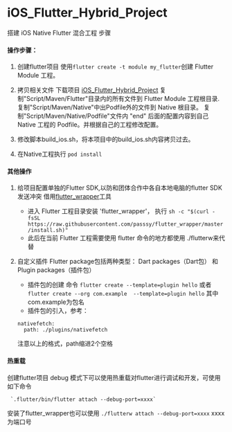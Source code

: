 # iOS_Flutter_Hybrid_Project
搭建 iOS Native Flutter 混合工程 步骤

#### 操作步骤：
1. 创建flutter项目
   使用`flutter create -t module my_flutter`创建 Flutter Module 工程。
   
2. 拷贝相关文件
   下载项目 [iOS_Flutter_Hybrid_Project](https://github.com/CaffreySun/iOS_Flutter_Hybrid_Project)
   复制"Script/Maven/Flutter"目录内的所有文件到 Flutter Module 工程根目录.
   复制"Script/Maven/Native"中出Podfile外的文件到 Native 根目录。
   复制"Script/Maven/Native/Podfile"文件内 "end" 后面的配置内容到自己 Native 工程的 Podfile。并根据自己的工程修改配置。
   
3. 修改脚本build_ios.sh，将本项目中的build_ios.sh内容拷贝过去。
   
4. 在Native工程执行 `pod install`

#### 其他操作
1. 给项目配置单独的Flutter SDK,以防和团体合作中各自本地电脑的flutter SDK发送冲突
   借用[flutter_wrapper](https://juejin.im/post/5c3ae5ef518825242165c5ca)工具
      * 进入 Flutter 工程目录安装 'flutter_wrapper'，
      执行 `sh -c "$(curl -fsSL https://raw.githubusercontent.com/passsy/flutter_wrapper/master/install.sh)"`
      * 此后在当前 Flutter 工程需要使用 flutter 命令的地方都使用 ./flutterw来代替

2. 自定义插件
   Flutter package包括两种类型： Dart packages（Dart包）  和 Plugin packages（插件包）
   * 插件包的创建
   命令 `flutter create --template=plugin hello` 
   或者  `flutter create --org com.example  --template=plugin hello` 其中  com.example为包名
   * 插件包的引入，参考：
   ```
   nativefetch:
     path: ./plugins/nativefetch  
   ```
   注意以上的格式，path缩进2个空格


#### 热重载
   创建flutter项目
   debug 模式下可以使用热重载对flutter进行调试和开发，可使用如下命令
     
     `.flutter/bin/flutter attach --debug-port=xxxx`
   安装了flutter_wrapper也可以使用
     `./flutterw attach --debug-port=xxxx`
   xxxx 为端口号
